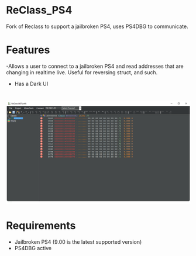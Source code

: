 # ReClass_PS4
Fork of Reclass to support a jailbroken PS4, uses PS4DBG to communicate.

# Features
-Allows a user to connect to a jailbroken PS4 and read addresses that are changing in realtime live. Useful for reversing struct, and such.
- Has a Dark UI
#
![](https://github.com/ujicos/ReClass_PS4//blob/main/preview.png?raw=true)

# Requirements
- Jailbroken PS4 (9.00 is the latest supported version)
- PS4DBG active
